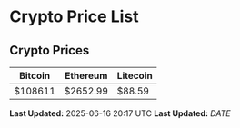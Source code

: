 # Crypto Price List

## Crypto Prices
| Bitcoin | Ethereum | Litecoin |
| ------- | -------- | -------- |
| $108611 | $2652.99 | $88.59 |
**Last Updated:** 2025-06-16 20:17 UTC
**Last Updated:** $DATE$
